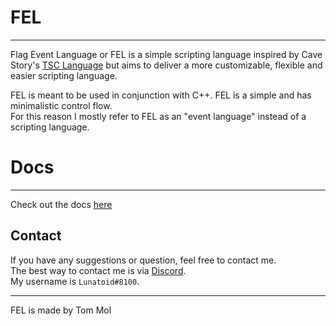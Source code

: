 # FEL
-----
Flag Event Language or FEL is a simple scripting language inspired by Cave Story's [TSC Language](http://www.cavestory.org/guides/basicmodding/guide/tsc.html) but aims to deliver a more customizable, flexible and easier scripting language.  

FEL is meant to be used in conjunction with C++. FEL is a simple and has minimalistic control flow.  
For this reason I mostly refer to FEL as an "event language" instead of a scripting language.  

# Docs
-----
Check out the docs [here](https://lunatoid.github.io/FEL/)

## Contact
If you have any suggestions or question, feel free to contact me.  
The best way to contact me is via [Discord](https://discordapp.com).  
My username is `Lunatoid#8100`.

-----

FEL is made by Tom Mol
